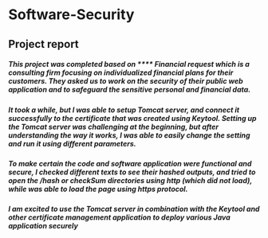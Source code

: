 # Software-Security
## Project report 
##### This project was completed based on **** Financial request which is a consulting firm focusing on individualized financial plans for their customers. They asked us to work on the security of their public web application and to safeguard the sensitive personal and financial data. 
##### It took a while, but I was able to setup Tomcat server, and connect it successfully to the certificate that was created using Keytool. Setting up the Tomcat server was challenging at the beginning, but after understanding the way it works, I was able to easily change the setting and run it using different parameters. 
##### To make certain the code and software application were functional and secure, I checked different texts to see their hashed outputs, and tried to open the /hash or checkSum directories using http (which did not load), while was able to load the page using https protocol. 
##### I am excited to use the Tomcat server in combination with the Keytool and other certificate management application to deploy various Java application securely
